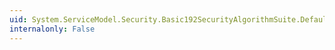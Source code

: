 ```yaml
---
uid: System.ServiceModel.Security.Basic192SecurityAlgorithmSuite.DefaultEncryptionAlgorithm
internalonly: False
---
```

